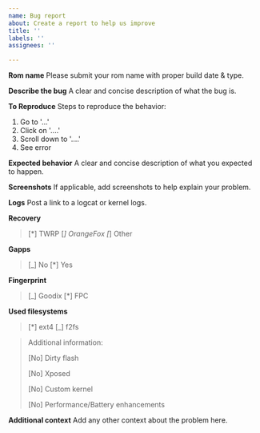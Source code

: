 ```yaml
---
name: Bug report
about: Create a report to help us improve
title: ''
labels: ''
assignees: ''

---
```


**Rom name**
Please submit your rom name with proper build date & type.

**Describe the bug**
A clear and concise description of what the bug is.

**To Reproduce**
Steps to reproduce the behavior:
1. Go to '...'
2. Click on '....'
3. Scroll down to '....'
4. See error

**Expected behavior**
A clear and concise description of what you expected to happen.

**Screenshots**
If applicable, add screenshots to help explain your problem.

**Logs**
Post a link to a logcat or kernel logs.

**Recovery**

> [*] TWRP [_] OrangeFox [_] Other

**Gapps**

> [_] No [*] Yes

**Fingerprint**

> [_] Goodix [*] FPC

**Used filesystems**

> [*] ext4 [_] f2fs

> Additional information:
>
> [No] Dirty flash
>
> [No] Xposed
>
> [No] Custom kernel
>
> [No] Performance/Battery enhancements

**Additional context**
Add any other context about the problem here.
